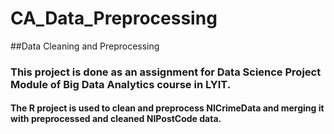 # CA_Data_Preprocessing
##Data Cleaning and Preprocessing
### This project is done as an assignment for Data Science Project Module of Big Data Analytics course in LYIT.
#### The R project is used to clean and preprocess NICrimeData and merging it with preprocessed and cleaned NIPostCode data.
